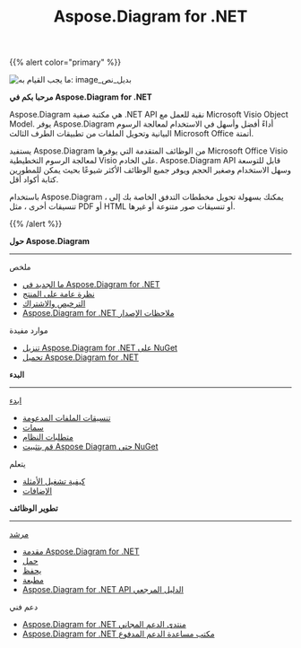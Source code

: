 ﻿---
title: Aspose.Diagram for .NET
type: docs
description: Aspose.Diagram ، هو .NET API خالص للعمل مع Microsoft Visio Object Model وهو يوفر تحويلات تنسيقات ملفات Visio للصور وتنسيقات PDF و HTML و XML و XAML. تتضمن تنسيقات الملفات الشائعة المدعومة VSD و VSS و VDW و VST و VSDX و VSSX و VSTX و VSDM و VSTM و VSSM.
weight: 10
url: /ar/net/
is_root: true
aliases:
  - /net/home/
  - /diargam/net/
---
{{% alert color="primary" %}}

![ما يجب القيام به: image_بديل_نص](home_1.png)

**مرحبا بكم في Aspose.Diagram for .NET**

Aspose.Diagram هي مكتبة صفية .NET API نقية للعمل مع Microsoft Visio Object Model. يوفر Aspose.Diagram أداءً أفضل وأسهل في الاستخدام لمعالجة الرسوم البيانية وتحويل الملفات من تطبيقات الطرف الثالث Microsoft Office أتمتة.

يستفيد Aspose.Diagram من الوظائف المتقدمة التي يوفرها Microsoft Office Visio لمعالجة الرسوم التخطيطية Visio على الخادم. Aspose.Diagram API قابل للتوسعة وسهل الاستخدام وصغير الحجم ويوفر جميع الوظائف الأكثر شيوعًا بحيث يمكن للمطورين كتابة أكواد أقل.

 باستخدام Aspose.Diagram ، يمكنك بسهولة تحويل مخططات التدفق الخاصة بك إلى تنسيقات أخرى ، مثل PDF أو HTML أو تنسيقات صور متنوعة أو غيرها.

{{% /alert %}}

<div class="row">
	<div class="col-md-4">
		<p><b>حول Aspose.Diagram</b></p>
			<hr><p>ملخص</p></hr>
			<ul>
				<li><a href="/diagram/ar/net/whatsnew/">ما الجديد في Aspose.Diagram for .NET</a></li>
				<li><a href="/diagram/ar/net/overview/">نظرة عامة على المنتج</a></li>
				<li><a href="/diagram/ar/net/licensing/">الترخيص والاشتراك</a></li>
			  <li><a href="https://releases.aspose.com/diagram/net/release-notes/">Aspose.Diagram for .NET ملاحظات الإصدار</a></li>
			</ul>            
	        <p>موارد مفيدة</p>
			<ul>
				<li><a href="https://www.nuget.org/packages/Aspose.Diagram/">تنزيل Aspose.Diagram for .NET على NuGet</a></li>
				<li><a href="https://releases.aspose.com/diagram/net/">تحميل Aspose.Diagram for .NET</a></li>
			</ul>
	</div>
	<div class="col-md-4">
		<p><b>البدء</b></p>
			<hr><p><a href="/diagram/ar/net/getting-started/">ابدء</a></p></hr>
			<ul>
				<li><a href="/diagram/ar/net/supported-file-formats/">تنسيقات الملفات المدعومة</a></li>
				<li><a href="/diagram/ar/net/feature-list/">سمات</a></li>
				<li><a href="/diagram/ar/net/system-requirements/">متطلبات النظام</a></li>
				<li><a href="/diagram/ar/net/installation/">قم بتثبيت Aspose Diagram حتى NuGet</a></li>
			</ul>
			<p>يتعلم</p>
			<ul>
				<li><a href="/diagram/ar/net/how-to-run-the-examples/">كيفية تشغيل الأمثلة</a></li>
				<li><a href="/diagram/ar/net/plugins/">الإضافات</a></li>
			</ul>
	</div>
	<div class="col-md-4">
		<p><b>تطوير الوظائف</b></p>
			<hr><p><a href="/diagram/ar/net/developer-guide/">مرشد</a></p></hr>
			<ul>
				<li><a href="/diagram/ar/net/introduction/">مقدمة Aspose.Diagram for .NET</a></li>
				<li><a href="/diagram/ar/net/open-visio-document/">حمل</a></li>
				<li><a href="/diagram/ar/net/save-visio-document/">يحفظ</a></li>
				<li><a href="/diagram/ar/net/working-with-print/">مطبعة</a></li>
				<li><a href="https://reference.aspose.com/diagram/net">Aspose.Diagram for .NET API الدليل المرجعي</a></li>
			</ul>
			<p>دعم فني</p>
			<ul>
				<li><a href="https://forum.aspose.com/c/diagram/17">Aspose.Diagram for .NET منتدى الدعم المجاني</a></li>
				<li><a href="https://helpdesk.aspose.com/">Aspose.Diagram for .NET مكتب مساعدة الدعم المدفوع</a></li>
			</ul>
	</div>
</div>
